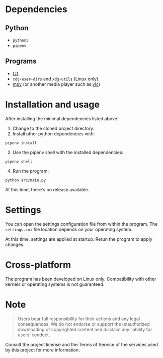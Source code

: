 # Dependencies
## Python
- `python3`
- `pipenv`

## Programs
- [fzf](https://github.com/junegunn/fzf/releases)
- `xdg-user-dirs` and `xdg-utils` (Linux only)
- [mpv](https://github.com/mpv-player/mpv) (or another media player such as [vlc](https://github.com/videolan/vlc))

# Installation and usage
After installing the minimal dependencies listed above:

1. Change to the cloned project directory.
2. Install other python dependencies with:
```
pipenv install
```
2. Use the pipenv shell with the installed dependencies:
```
pipenv shell
```
4. Run the program:
```
python src/main.py
```

At this time, there's no release available.

# Settings
You can open the settings configuration file from within the program. The `settings.ini` file location depends on your operating system.

At this time, settings are applied at startup. Rerun the program to apply changes.

# Cross-platform
The program has been developed on Linux only. Compatibility with other kernels or operating systems is not guaranteed.

# Note
> Users bear full responsibility for their actions and any legal consequences. We do not endorse or support the unauthorized downloading of copyrighted content and disclaim any liability for users’ conduct.

Consult the project license and the Terms of Service of the services used by this project for more information.
